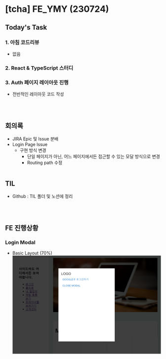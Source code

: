 # [tcha] FE_YMY (230724)

## Today's Task

  ### 1. 아침 코드리뷰
  - 없음 

  ### 2. React & TypeScript 스터디 
 
  ### 3. Auth 페이지 레이아웃 진행 
  - 전반적인 레이아웃 코드 작성 

<br><br>
## 회의록
  - JIRA Epic 및 Issue 분배 
  - Login Page Issue
    - 구현 방식 변경
      - 단일 페이지가 아닌, 어느 페이지에서든 접근할 수 있는 모달 방식으로 변경
      - Routing path 수정 
<br><br>
## TIL 
- Github : TIL 폴더 및 노션에 정리 

<br><br>
  ## FE 진행상황  

### Login Modal  
- Basic Layout (70%)
    ![img](img/modal_layout.PNG)



    
  